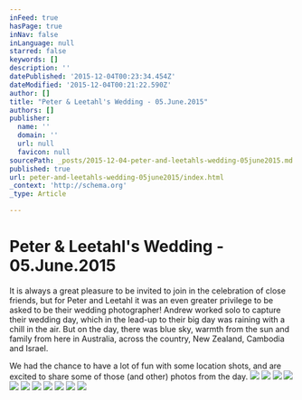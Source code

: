 ```yaml
---
inFeed: true
hasPage: true
inNav: false
inLanguage: null
starred: false
keywords: []
description: ''
datePublished: '2015-12-04T00:23:34.454Z'
dateModified: '2015-12-04T00:21:22.590Z'
author: []
title: "Peter & Leetahl's Wedding - 05.June.2015"
authors: []
publisher:
  name: ''
  domain: ''
  url: null
  favicon: null
sourcePath: _posts/2015-12-04-peter-and-leetahls-wedding-05june2015.md
published: true
url: peter-and-leetahls-wedding-05june2015/index.html
_context: 'http://schema.org'
_type: Article

---
```

# Peter & Leetahl's Wedding - 05.June.2015

It is always a great pleasure to be invited to join in the celebration of close friends, but for Peter and Leetahl it was an even greater privilege to be asked to be their wedding photographer! Andrew worked solo to capture their wedding day, which in the lead-up to their big day was raining with a chill in the air. But on the day, there was blue sky, warmth from the sun and family from here in Australia, across the country, New Zealand, Cambodia and Israel.

We had the chance to have a lot of fun with some location shots, and are excited to share some of those (and other) photos from the day.
![](https://the-grid-user-content.s3-us-west-2.amazonaws.com/614b4f9e-b2c1-480e-ae21-b566fc5b4b6d.png)
![](https://the-grid-user-content.s3-us-west-2.amazonaws.com/5a087bf8-5325-4c5c-aede-64311914b330.png)
![](https://the-grid-user-content.s3-us-west-2.amazonaws.com/a798afff-f59b-433d-a8cd-d6cecdee22dc.png)
![](https://the-grid-user-content.s3-us-west-2.amazonaws.com/f1d3a3bb-85fe-447b-914b-5036f057d2b9.png)
![](https://the-grid-user-content.s3-us-west-2.amazonaws.com/028960fb-bcf1-4404-a5a8-7a5c5a2c0602.png)
![](https://the-grid-user-content.s3-us-west-2.amazonaws.com/120abc33-9f8c-4461-a382-d6bd764208d9.png)
![](https://the-grid-user-content.s3-us-west-2.amazonaws.com/c8602198-95fd-4055-8db4-d2534166d12b.png)
![](https://the-grid-user-content.s3-us-west-2.amazonaws.com/15f38b20-01c0-4bd4-86c9-7babde719b3c.png)
![](https://the-grid-user-content.s3-us-west-2.amazonaws.com/9095cbde-680b-4b69-ba1a-4538924932aa.png)
![](https://the-grid-user-content.s3-us-west-2.amazonaws.com/e8b5f270-cb98-4421-826f-ab17bb206125.png)
![](https://the-grid-user-content.s3-us-west-2.amazonaws.com/6d50c999-7a32-4ee3-b481-64bc443622da.png)